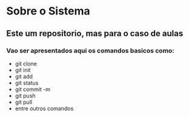 # Sobre o Sistema
## Este um repositorio, mas para o caso de aulas

### Vao ser apresentados aqui os comandos basicos como:

* git clone
* git init
* git add
* git status
* git commit -m
* git push
* git pull
* entre outros comandos
